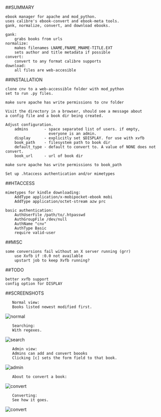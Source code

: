 ##SUMMARY

    ebook manager for apache and mod_python.
    uses calibre's ebook-convert and ebook-meta tools.
    gank, normalize, convert, and download ebooks.

    gank:
        grabs books from urls
    normalize:
        makes filenames LNAME,FNAME_MNAME-TITLE.EXT
        sets author and title metadata if possible
    convert:
        convert to any format calibre supports
    download:
        all files are web-accesible

##INSTALLATION

    clone cnv to a web-accessible folder with mod_python
    set to run .py files.

    make sure apache has write permissions to cnv folder

    Visit the directory in a browser, should see a message about
    a config file and a book dir being created.

    Adjust configuration.
        admins       - space separated list of users. if empty,
                       everyone is an admin.
        display      - explicitly set $DISPLAY. for use with xvfb
        book_path    - filesystem path to book dir
        default_type - default to convert to. A value of NONE does not convert.
        book_url     - url of book dir

    make sure apache has write permissions to book_path

    Set up .htaccess authentication and/or mimetypes

##HTACCESS

    mimetypes for kindle downloading:
        AddType application/x-mobipocket-ebook mobi
        AddType application/octet-stream azw prc

    basic authentication:
        AuthUserFile /path/to/.htpasswd
        AuthGroupFile /dev/null
        AuthName "cnv"
        AuthType Basic
        require valid-user

##MISC

    some conversions fail without an X server running (grr)
        use Xvfb if :0.0 not available
        upstart job to keep Xvfb running?

##TODO

    better xvfb support
    config option for DISPLAY

##SCREENSHOTS

       Normal view:
       Books listed newest modified first.

   ![normal](static/cnv-norm.png)

       Searching:
       With regexes.

   ![search](static/cnv-search.png)

       Admin view:
       Admins can add and convert boooks
       Clicking [c] sets the form field to that book.

   ![admin](static/cnv-admin.png)

       About to convert a book:

   ![convert](static/cnv-conv1.png)

       Converting:
       See how it goes.

   ![convert](static/cnv-conv2.png)
